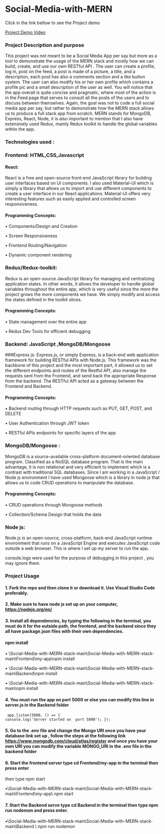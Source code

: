 ﻿# Social-Media-with-MERN
 
Click in the link bellow to see the Project demo


 
 [Project Demo Video](https://youtu.be/N2-7BHr0Q-4)
 
 ### Project Description and purpose
 
This project was not meant to be a Social Media App per say but more as a tool to demonstrate the usage of the MERN stack and mostly how we can build, create, and use our own RESTful API . The user can create a profile, log in, post on the feed, a post is made of a picture, a title, and a description, each post has also a comments section and a like button system. The user can also modify his or her own profile which contains a profile pic and a small description of the user as well.  You will notice that the app overall is quite concise and pragmatic, where most of the action is in the Feed page that serves to consult all the posts of the users and to discuss between themselves. Again, the goal was not to code  a full social media app per say, but rather to demonstrate how the MERN stack allows us to produce a full stack app from scratch. MERN stands for MongoDB, Express, React, Node, it is also important to mention that I also have extensively used Redux, mainly Redux toolkit to handle the global variables within the app. 

### Technologies used :

### Frontend:  HTML,CSS,Javascript 

#### React:

React is a free and open-source front-end JavaScript library for building user interfaces based on UI components. I also used Material-UI which is simply a library that allows us to import and use different components to create a user interface in our React applications. Material-UI offers very interesting features such as easily applied and controlled screen responsiveness. 

#### Programming Concepts:

•	Components/Design and Creation

•	Screen Responsiveness  

•	Frontend Routing/Navigation 

•	Dynamic component rendering

### Redux/Redux-toolkit: 

Redux is an open-source JavaScript library for managing and centralizing application states. In other words, it allows the developer to handle global variables throughout the entire app, which is very useful since the more the project grows the more components we have. We simply modify and access the states defined in the toolkit slices.

#### Programming Concepts:

•	State management over the entire app

•	Redux Dev Tools for efficient debugging 

### Backend:  JavaScript ,MongoDB/Mongoose 

###Express js: 
Express.js, or simply Express, is a back-end web application framework for building RESTful APIs with Node.js. This framework was the backbone of this project and the most important part, it allowed us to set the different endpoints and routes of the Restful API, also manage the requests sent from the Frontend, and send back the appropriate Response from the backend. The RESTful API acted as a gateway between the Frontend and Backend. 

#### Programming Concepts:

•	Backend routing through HTTP requests such as PUT, GET, POST, and DELETE

•	User Authentication through JWT token

•	RESTful APIs endpoints for specific layers of the app 


### MongoDB/Mongoose :

MongoDB is a source-available cross-platform document-oriented database program. Classified as a NoSQL database program. That is the main advantage, it is non relational and very efficient to implement which is a contrast with traditional SQL databases. Since I am working in a JavaScript / Node js environment I have used Mongoose which is a library in node js that allows us to code CRUD operations to manipulate the database.

#### Programming Concepts:

•	CRUD operations through Mongoose methods

•	Collection/Schema Design that holds the data  

### Node js:
Node.js is an open-source, cross-platform, back-end JavaScript runtime environment that runs on a JavaScript Engine and executes JavaScript code outside a web browser. This is where I set up my server to run the app.

console.logs were used for the purpose of debugging in this project , you may ignore them.


 ### Project Usage
 
 #### 1.	Fork the repo and then clone it or download it. Use Visual Studio Code preferably.
 
 
 #### 2.	Make sure to have node js set up on your computer, https://nodejs.org/en/

 #### 3.	Install all dependencies, by typing the following in the terminal, you must do it for the outside path, the frontend, and the backend since they all have package.json files with their own dependencies.

 #### npm install
     
• \Social-Media-with-MERN-stack-main\Social-Media-with-MERN-stack-main\Frontend\my-app\npm install

• \Social-Media-with-MERN-stack-main\Social-Media-with-MERN-stack-main\Backend\npm install

• \Social-Media-with-MERN-stack-main\Social-Media-with-MERN-stack-main\npm install
         
 #### 4.	You must run the app on port 5000 or else you can modify this line in server.js in the Backend folder
     app.listen(5000, () => {
    console.log('Server started on  port 5000'); });

 #### 5.	Go to the .env file and change the Mongo URI once you have your database link  set up , follow the steps at the following link https://www.mongodb.com/cloud/atlas/register and once you have your own URI you can modify the variable  MONGO_URI in the .env file in the backend folder 

 #### 6.	Start the frontend server type cd Frontend/my-app  in the terminal then press enter 
then type npm start 

•\Social-Media-with-MERN-stack-main\Social-Media-with-MERN-stack-main\Frontend\my-app\ npm start 


 #### 7.	Start the Backend serve type cd Backend in the terminal then type npm run nodemon and press enter.

•\Social-Media-with-MERN-stack-main\Social-Media-with-MERN-stack-main\Backend \ npm run nodemon


